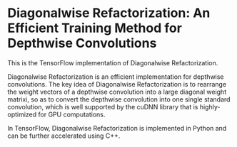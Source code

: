 # Diagonalwise Refactorization: An Efficient Training Method for Depthwise Convolutions

This is the TensorFlow implementation of Diagonalwise Refactorization.

Diagonalwise Refactorization is an efficient implementation for depthwise convolutions.
The key idea of Diagonalwise Refactorization is to rearrange the weight vectors of a depthwise convolution into a large diagonal weight matrixi, so as to convert the depthwise convolution into one single standard convolution, which is well supported by the cuDNN library that is highly-optimized for GPU computations.

In TensorFlow, Diagonalwise Refactorization is implemented in Python and can be further accelerated using C++.


